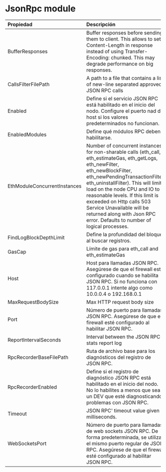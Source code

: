 # JsonRpc module

| Propiedad | Descripción | Predeterminado |
| :--- | :--- | :--- |
| BufferResponses | Buffer responses before sending them to client. This allows to set Content-Length in response instead of using Transfer-Encoding: chunked. This may degrade performance on big responses. | false |
| CallsFilterFilePath | A path to a file that contains a list of new-line separated approved JSON RPC calls | Data/jsonrpc.filter |
| Enabled | Define si el servicio JSON RPC está habilitado en el inicio del nodo. Configure el puerto nad del host si los valores predeterminados no funcionan. | false |
| EnabledModules | Define qué módulos RPC deben habilitarse. | System.String\[\] |
| EthModuleConcurrentInstances | Number of concurrent instances for non-sharable calls \(eth\_call, eth\_estimateGas, eth\_getLogs, eth\_newFilter, eth\_newBlockFilter, eth\_newPendingTransactionFilter, eth\_uninstallFilter\). This will limit load on the node CPU and IO to reasonable levels. If this limit is exceeded on Http calls 503 Service Unavailable will be returned along with Json RPC error. Defaults to number of logical processes. |  |
| FindLogBlockDepthLimit | Define la profundidad del bloque al buscar registros. | 1000 |
| GasCap | Límite de gas para eth\_call and eth\_estimateGas | 100000000 |
| Host | Host para llamadas JSON RPC. Asegúrese de que el firewall esté configurado cuando se habilita JSON RPC. Si no funciona con 117.0.0.1 intente algo como 10.0.0.4 o 192.168.0.1 | "127.0.0.1" |
| MaxRequestBodySize | Max HTTP request body size | 30000000 |
| Port | Número de puerto para llamadas JSON RPC. Asegúrese de que el firewall esté configurado al habilitar JSON RPC. | 8545 |
| ReportIntervalSeconds | Interval between the JSON RPC stats report log | 300 |
| RpcRecorderBaseFilePath | Ruta de archivo base para los diagnósticos del registro de JSON RPC. | "logs/rpc.{counter}.txt" |
| RpcRecorderEnabled | Define si el registro de diagnóstico JSON RPC está habilitado en el inicio del nodo. No lo habilites a menos que sea un DEV que esté diagnosticando problemas con JSON RPC. | false |
| Timeout | JSON RPC' timeout value given in milliseconds. | 20000 |
| WebSocketsPort | Número de puerto para llamadas de web sockets JSON RPC. De forma predeterminada, se utiliza el mismo puerto regular de JSON RPC. Asegúrese de que el firewall esté configurado al habilitar JSON RPC. | 8545 |

